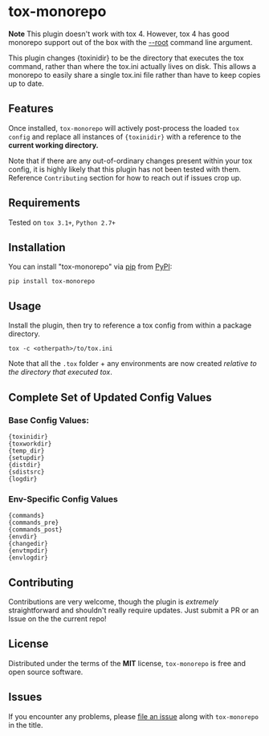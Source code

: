 # tox-monorepo

**Note** This plugin doesn't work with tox 4. However, tox 4 has good monorepo support out of the box with the [--root](https://tox.wiki/en/stable/cli_interface.html#tox---root) command line argument.

This plugin changes {toxinidir} to be the directory that executes the tox command, rather than where the tox.ini actually lives on disk. This allows a monorepo to easily share a single tox.ini file rather than have to keep copies up to date.

Features
--------

Once installed, `tox-monorepo` will actively post-process the loaded `tox config` and replace all instances of `{toxinidir}` with a reference to the **current working directory.**

Note that if there are any out-of-ordinary changes present within your tox config, it is highly likely that this plugin has not been tested with them. Reference `Contributing` section for how to reach out if issues crop up.

Requirements
------------

Tested on `tox 3.1+`, `Python 2.7+`


Installation
------------

You can install "tox-monorepo" via [pip](https://pypi.org/project/pip/) from [PyPI](https://pypi.org):

```
pip install tox-monorepo
```

Usage
-----

Install the plugin, then try to reference a tox config from within a package directory.

```
tox -c <otherpath>/to/tox.ini

```

Note that all the `.tox` folder + any environments are now created _relative to the directory that executed tox_. 


## Complete Set of Updated Config Values

### Base Config Values:

```
{toxinidir}
{toxworkdir}
{temp_dir}
{setupdir}
{distdir}
{sdistsrc}
{logdir}

```

### Env-Specific Config Values

```
{commands}
{commands_pre}
{commands_post}
{envdir}
{changedir}
{envtmpdir}
{envlogdir}

```

Contributing
------------
Contributions are very welcome, though the plugin is _extremely_ straightforward and shouldn't really require updates. Just submit a PR or an Issue on the the current repo!

License
-------

Distributed under the terms of the **MIT** license, `tox-monorepo` is
free and open source software.

Issues
------

If you encounter any problems, please
[file an issue](https://github.com/Azure/azure-sdk-tools)
along with `tox-monorepo` in the title.
